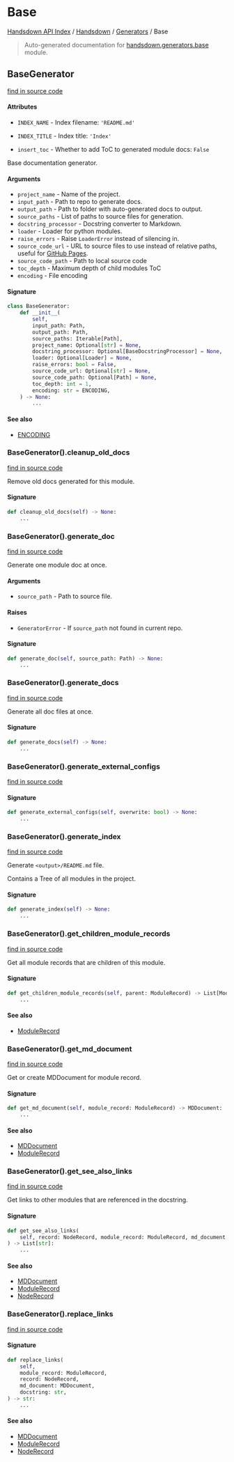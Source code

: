 # Base

[Handsdown API Index](../../README.md#handsdown-api-index) /
[Handsdown](../index.md#handsdown) /
[Generators](./index.md#generators) /
Base

> Auto-generated documentation for [handsdown.generators.base](https://github.com/vemel/handsdown/blob/main/handsdown/generators/base.py) module.

## BaseGenerator

[find in source code](https://github.com/vemel/handsdown/blob/main/handsdown/generators/base.py#L27)

#### Attributes

- `INDEX_NAME` - Index filename: `'README.md'`

- `INDEX_TITLE` - Index title: `'Index'`

- `insert_toc` - Whether to add ToC to generated module docs: `False`


Base documentation generator.

#### Arguments

- `project_name` - Name of the project.
- `input_path` - Path to repo to generate docs.
- `output_path` - Path to folder with auto-generated docs to output.
- `source_paths` - List of paths to source files for generation.
- `docstring_processor` - Docstring converter to Markdown.
- `loader` - Loader for python modules.
- `raise_errors` - Raise `LoaderError` instead of silencing in.
- `source_code_url` - URL to source files to use instead of relative paths,
    useful for [GitHub Pages](https://pages.github.com/).
- `source_code_path` - Path to local source code
- `toc_depth` - Maximum depth of child modules ToC
- `encoding` - File encoding

#### Signature

```python
class BaseGenerator:
    def __init__(
        self,
        input_path: Path,
        output_path: Path,
        source_paths: Iterable[Path],
        project_name: Optional[str] = None,
        docstring_processor: Optional[BaseDocstringProcessor] = None,
        loader: Optional[Loader] = None,
        raise_errors: bool = False,
        source_code_url: Optional[str] = None,
        source_code_path: Optional[Path] = None,
        toc_depth: int = 1,
        encoding: str = ENCODING,
    ) -> None:
        ...
```

#### See also

- [ENCODING](../constants.md#encoding)

### BaseGenerator().cleanup_old_docs

[find in source code](https://github.com/vemel/handsdown/blob/main/handsdown/generators/base.py#L141)

Remove old docs generated for this module.

#### Signature

```python
def cleanup_old_docs(self) -> None:
    ...
```

### BaseGenerator().generate_doc

[find in source code](https://github.com/vemel/handsdown/blob/main/handsdown/generators/base.py#L171)

Generate one module doc at once.

#### Arguments

- `source_path` - Path to source file.

#### Raises

- `GeneratorError` - If `source_path` not found in current repo.

#### Signature

```python
def generate_doc(self, source_path: Path) -> None:
    ...
```

### BaseGenerator().generate_docs

[find in source code](https://github.com/vemel/handsdown/blob/main/handsdown/generators/base.py#L235)

Generate all doc files at once.

#### Signature

```python
def generate_docs(self) -> None:
    ...
```

### BaseGenerator().generate_external_configs

[find in source code](https://github.com/vemel/handsdown/blob/main/handsdown/generators/base.py#L356)

#### Signature

```python
def generate_external_configs(self, overwrite: bool) -> None:
    ...
```

### BaseGenerator().generate_index

[find in source code](https://github.com/vemel/handsdown/blob/main/handsdown/generators/base.py#L244)

Generate `<output>/README.md` file.

Contains a Tree of all modules in the project.

#### Signature

```python
def generate_index(self) -> None:
    ...
```

### BaseGenerator().get_children_module_records

[find in source code](https://github.com/vemel/handsdown/blob/main/handsdown/generators/base.py#L380)

Get all module records that are children of this module.

#### Signature

```python
def get_children_module_records(self, parent: ModuleRecord) -> List[ModuleRecord]:
    ...
```

#### See also

- [ModuleRecord](../ast_parser/node_records/module_record.md#modulerecord)

### BaseGenerator().get_md_document

[find in source code](https://github.com/vemel/handsdown/blob/main/handsdown/generators/base.py#L199)

Get or create MDDocument for module record.

#### Signature

```python
def get_md_document(self, module_record: ModuleRecord) -> MDDocument:
    ...
```

#### See also

- [MDDocument](../md_document.md#mddocument)
- [ModuleRecord](../ast_parser/node_records/module_record.md#modulerecord)

### BaseGenerator().get_see_also_links

[find in source code](https://github.com/vemel/handsdown/blob/main/handsdown/generators/base.py#L321)

Get links to other modules that are referenced in the docstring.

#### Signature

```python
def get_see_also_links(
    self, record: NodeRecord, module_record: ModuleRecord, md_document: MDDocument
) -> List[str]:
    ...
```

#### See also

- [MDDocument](../md_document.md#mddocument)
- [ModuleRecord](../ast_parser/node_records/module_record.md#modulerecord)
- [NodeRecord](../ast_parser/node_records/node_record.md#noderecord)

### BaseGenerator().replace_links

[find in source code](https://github.com/vemel/handsdown/blob/main/handsdown/generators/base.py#L262)

#### Signature

```python
def replace_links(
    self,
    module_record: ModuleRecord,
    record: NodeRecord,
    md_document: MDDocument,
    docstring: str,
) -> str:
    ...
```

#### See also

- [MDDocument](../md_document.md#mddocument)
- [ModuleRecord](../ast_parser/node_records/module_record.md#modulerecord)
- [NodeRecord](../ast_parser/node_records/node_record.md#noderecord)



